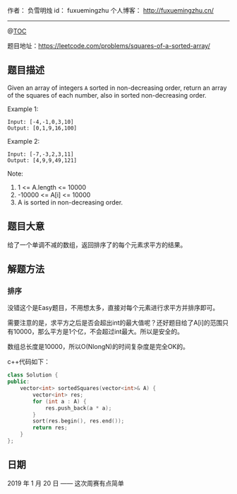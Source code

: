 
作者： 负雪明烛
id：	fuxuemingzhu
个人博客：	http://fuxuemingzhu.cn/

---
@[TOC](目录)

题目地址：https://leetcode.com/problems/squares-of-a-sorted-array/


## 题目描述

Given an array of integers ``A`` sorted in non-decreasing order, return an array of the squares of each number, also in sorted non-decreasing order.


Example 1:

    Input: [-4,-1,0,3,10]
    Output: [0,1,9,16,100]

Example 2:
    
    Input: [-7,-3,2,3,11]
    Output: [4,9,9,49,121]

Note:

1. 1 <= A.length <= 10000
1. -10000 <= A[i] <= 10000
1. A is sorted in non-decreasing order.

## 题目大意

给了一个单调不减的数组，返回排序了的每个元素求平方的结果。

## 解题方法

### 排序

没错这个是Easy题目，不用想太多，直接对每个元素进行求平方并排序即可。

需要注意的是，求平方之后是否会超出int的最大值呢？还好题目给了A[i]的范围只有10000，那么平方是1个亿，不会超过int最大。所以是安全的。

数组总长度是10000，所以O(NlongN)的时间复杂度是完全OK的。

c++代码如下：

```cpp
class Solution {
public:
    vector<int> sortedSquares(vector<int>& A) {
        vector<int> res;
        for (int a : A) {
            res.push_back(a * a);
        }
        sort(res.begin(), res.end());
        return res;
    }
};
```

## 日期

2019 年 1 月 20 日 —— 这次周赛有点简单


  [1]: https://assets.leetcode.com/uploads/2018/12/29/bst_cameras_01.png
  [2]: https://assets.leetcode.com/uploads/2018/12/29/bst_cameras_02.png
